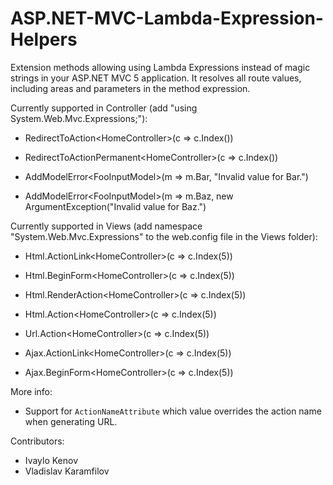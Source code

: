 ASP.NET-MVC-Lambda-Expression-Helpers
=====================================
Extension methods allowing using Lambda Expressions instead of magic strings in your ASP.NET MVC 5 application. It resolves all route values, including areas and parameters in the method expression.

Currently supported in Controller (add "using System.Web.Mvc.Expressions;"):

- RedirectToAction\<HomeController\>(c => c.Index())

- RedirectToActionPermanent\<HomeController\>(c => c.Index())

- AddModelError\<FooInputModel\>(m => m.Bar, "Invalid value for Bar.")

- AddModelError\<FooInputModel\>(m => m.Baz, new ArgumentException("Invalid value for Baz.")

Currently supported in Views (add namespace "System.Web.Mvc.Expressions" to the web.config file in the Views folder):

- Html.ActionLink\<HomeController\>(c => c.Index(5))

- Html.BeginForm\<HomeController\>(c => c.Index(5))

- Html.RenderAction\<HomeController\>(c => c.Index(5))

- Html.Action\<HomeController\>(c => c.Index(5))

- Url.Action\<HomeController\>(c => c.Index(5))

- Ajax.ActionLink\<HomeController\>(c => c.Index(5))

- Ajax.BeginForm\<HomeController\>(c => c.Index(5))

More info:
- Support for `ActionNameAttribute` which value overrides the action name when generating URL.

Contributors:

- Ivaylo Kenov
- Vladislav Karamfilov
